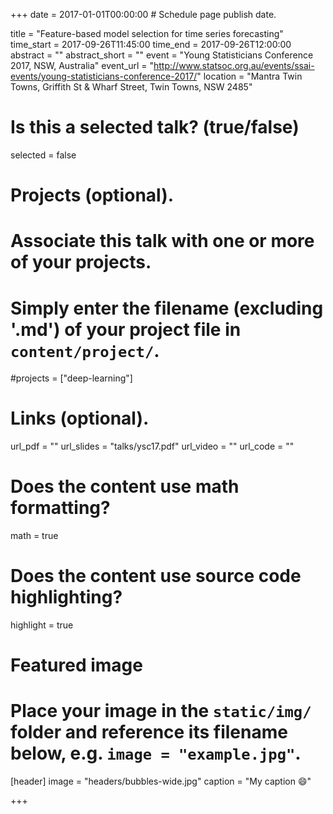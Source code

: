 +++
date = 2017-01-01T00:00:00  # Schedule page publish date.

title = "Feature-based model selection for time series forecasting"
time_start = 2017-09-26T11:45:00
time_end = 2017-09-26T12:00:00
abstract = ""
abstract_short = ""
event = "Young Statisticians Conference 2017, NSW, Australia"
event_url = "http://www.statsoc.org.au/events/ssai-events/young-statisticians-conference-2017/"
location = "Mantra Twin Towns, Griffith St & Wharf Street, Twin Towns, NSW 2485"

# Is this a selected talk? (true/false)
selected = false

# Projects (optional).
#   Associate this talk with one or more of your projects.
#   Simply enter the filename (excluding '.md') of your project file in `content/project/`.
#projects = ["deep-learning"]

# Links (optional).
url_pdf = ""
url_slides = "talks/ysc17.pdf"
url_video = ""
url_code = ""

# Does the content use math formatting?
math = true

# Does the content use source code highlighting?
highlight = true

# Featured image
# Place your image in the `static/img/` folder and reference its filename below, e.g. `image = "example.jpg"`.
[header]
image = "headers/bubbles-wide.jpg"
caption = "My caption :smile:"

+++

